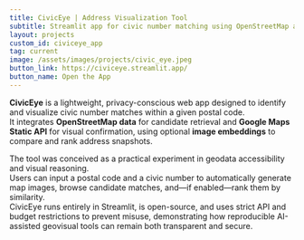 ```yaml
---
title: CivicEye | Address Visualization Tool
subtitle: Streamlit app for civic number matching using OpenStreetMap and Google Maps
layout: projects
custom_id: civiceye_app
tag: current
image: /assets/images/projects/civic_eye.jpeg
button_link: https://civiceye.streamlit.app/
button_name: Open the App
---
```

**CivicEye** is a lightweight, privacy-conscious web app designed to identify and visualize civic number matches within a given postal code.  
It integrates **OpenStreetMap data** for candidate retrieval and **Google Maps Static API** for visual confirmation, using optional **image embeddings** to compare and rank address snapshots.

The tool was conceived as a practical experiment in geodata accessibility and visual reasoning.  
Users can input a postal code and a civic number to automatically generate map images, browse candidate matches, and—if enabled—rank them by similarity.  
CivicEye runs entirely in Streamlit, is open-source, and uses strict API and budget restrictions to prevent misuse, demonstrating how reproducible AI-assisted geovisual tools can remain both transparent and secure.
